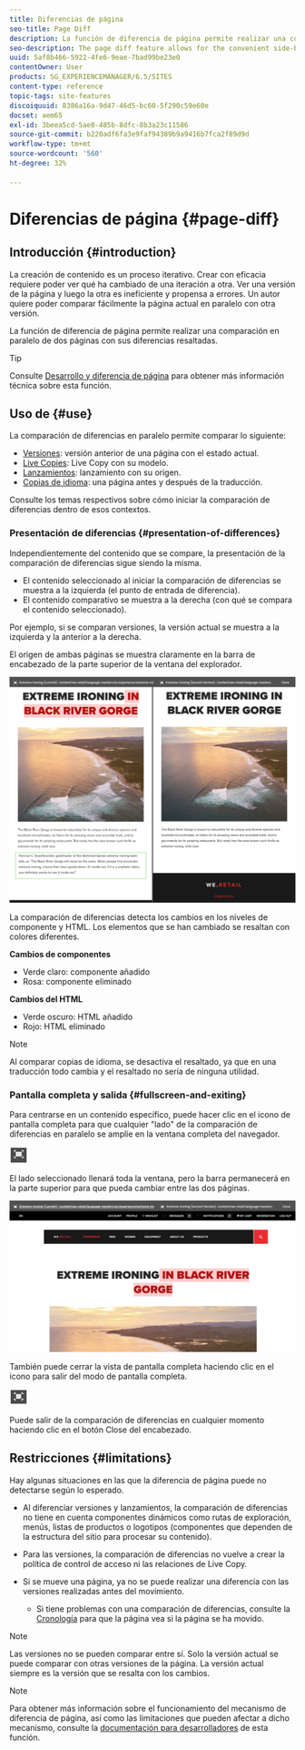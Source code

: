 ```yaml
---
title: Diferencias de página
seo-title: Page Diff
description: La función de diferencia de página permite realizar una comparación en paralelo de dos páginas con sus diferencias resaltadas.
seo-description: The page diff feature allows for the convenient side-by-side comparison of two pages with their differences highlighted.
uuid: 5af8b466-5922-4fe6-9eae-7bad99be23e0
contentOwner: User
products: SG_EXPERIENCEMANAGER/6.5/SITES
content-type: reference
topic-tags: site-features
discoiquuid: 8386a16a-9d47-46d5-bc60-5f290c59e60e
docset: aem65
exl-id: 3beea5cd-5ae0-485b-8dfc-8b3a23c11586
source-git-commit: b220adf6fa3e9faf94389b9a9416b7fca2f89d9d
workflow-type: tm+mt
source-wordcount: '560'
ht-degree: 32%

---
```


# Diferencias de página  {#page-diff}

## Introducción {#introduction}

La creación de contenido es un proceso iterativo. Crear con eficacia requiere poder ver qué ha cambiado de una iteración a otra. Ver una versión de la página y luego la otra es ineficiente y propensa a errores. Un autor quiere poder comparar fácilmente la página actual en paralelo con otra versión.

La función de diferencia de página permite realizar una comparación en paralelo de dos páginas con sus diferencias resaltadas.

>[!TIP]
>
>Consulte [Desarrollo y diferencia de página](/help/sites-developing/pagediff.md#operation-details) para obtener más información técnica sobre esta función.

## Uso de {#use}

La comparación de diferencias en paralelo permite comparar lo siguiente:

* [Versiones](/help/sites-authoring/working-with-page-versions.md#comparing-a-version-with-current-page): versión anterior de una página con el estado actual.
* [Live Copies](/help/sites-administering/msm-livecopy.md#comparing-a-live-copy-page-with-a-blueprint-page): Live Copy con su modelo.
* [Lanzamientos](/help/sites-authoring/launches-editing.md#comparing-a-launch-page-to-its-source-page): lanzamiento con su origen.
* [Copias de idioma](/help/sites-administering/tc-manage.md#comparing-language-copies): una página antes y después de la traducción.

Consulte los temas respectivos sobre cómo iniciar la comparación de diferencias dentro de esos contextos.

### Presentación de diferencias   {#presentation-of-differences}

Independientemente del contenido que se compare, la presentación de la comparación de diferencias sigue siendo la misma.

* El contenido seleccionado al iniciar la comparación de diferencias se muestra a la izquierda (el punto de entrada de diferencia).
* El contenido comparativo se muestra a la derecha (con qué se compara el contenido seleccionado).

Por ejemplo, si se comparan versiones, la versión actual se muestra a la izquierda y la anterior a la derecha.

El origen de ambas páginas se muestra claramente en la barra de encabezado de la parte superior de la ventana del explorador.

![chlimage_1-109](assets/chlimage_1-109.png)

La comparación de diferencias detecta los cambios en los niveles de componente y HTML. Los elementos que se han cambiado se resaltan con colores diferentes.

**Cambios de componentes**

* Verde claro: componente añadido
* Rosa: componente eliminado

**Cambios del HTML**

* Verde oscuro: HTML añadido
* Rojo: HTML eliminado

>[!NOTE]
>
>Al comparar copias de idioma, se desactiva el resaltado, ya que en una traducción todo cambia y el resaltado no sería de ninguna utilidad.

### Pantalla completa y salida   {#fullscreen-and-exiting}

Para centrarse en un contenido específico, puede hacer clic en el icono de pantalla completa para que cualquier &quot;lado&quot; de la comparación de diferencias en paralelo se amplíe en la ventana completa del navegador.

![](do-not-localize/chlimage_1-18.png)

El lado seleccionado llenará toda la ventana, pero la barra permanecerá en la parte superior para que pueda cambiar entre las dos páginas.

![chlimage_1-110](assets/chlimage_1-110.png)

También puede cerrar la vista de pantalla completa haciendo clic en el icono para salir del modo de pantalla completa.

![](do-not-localize/chlimage_1-19.png)

Puede salir de la comparación de diferencias en cualquier momento haciendo clic en el botón Close del encabezado.

## Restricciones   {#limitations}

Hay algunas situaciones en las que la diferencia de página puede no detectarse según lo esperado.

* Al diferenciar versiones y lanzamientos, la comparación de diferencias no tiene en cuenta componentes dinámicos como rutas de exploración, menús, listas de productos o logotipos (componentes que dependen de la estructura del sitio para procesar su contenido).
* Para las versiones, la comparación de diferencias no vuelve a crear la política de control de acceso ni las relaciones de Live Copy.
* Si se mueve una página, ya no se puede realizar una diferencia con las versiones realizadas antes del movimiento.

   * Si tiene problemas con una comparación de diferencias, consulte la [Cronología](/help/sites-authoring/basic-handling.md#timeline) para que la página vea si la página se ha movido.

>[!NOTE]
>
>Las versiones no se pueden comparar entre sí. Solo la versión actual se puede comparar con otras versiones de la página. La versión actual siempre es la versión que se resalta con los cambios.

>[!NOTE]
>
>Para obtener más información sobre el funcionamiento del mecanismo de diferencia de página, así como las limitaciones que pueden afectar a dicho mecanismo, consulte la [documentación para desarrolladores](/help/sites-developing/pagediff.md) de esta función.

